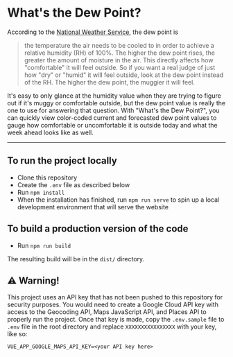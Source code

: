# What's the Dew Point?

According to the [National Weather Service](https://www.weather.gov/arx/why_dewpoint_vs_humidity), the dew point is

> the temperature the air needs to be cooled to in order to achieve a relative humidity (RH) of 100%. The higher the dew point rises, the greater the amount of moisture in the air. This directly affects how "comfortable" it will feel outside. So if you want a real judge of just how "dry" or "humid" it will feel outside, look at the dew point instead of the RH. The higher the dew point, the muggier it will feel.

It's easy to only glance at the humidity value when they are trying to figure out if it's muggy or comfortable outside, but the dew point value is really the one to use for answering that question. With "What's the Dew Point?", you can quickly view color-coded current and forecasted dew point values to gauge how comfortable or uncomfortable it is outside today and what the week ahead looks like as well.

---

## To run the project locally
- Clone this repository
- Create the `.env` file as described below
- Run `npm install`
- When the installation has finished, run `npm run serve` to spin up a local development environment that will serve the website

## To build a production version of the code
- Run `npm run build` 

The resulting build will be in the `dist/` directory.

## ⚠️ Warning!

This project uses an API key that has not been pushed to this repository for security purposes. You would need to create a Google Cloud API key with access to the Geocoding API, Maps JavaScript API, and Places API to properly run the project. Once that key is made, copy the `.env.sample` file to `.env` file in the root directory and replace `XXXXXXXXXXXXXXXX` with your key, like so:

```
VUE_APP_GOOGLE_MAPS_API_KEY=<your API key here>
```
